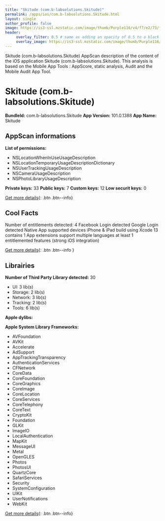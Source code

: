 ```yaml
---
title: "Skitude (com.b-labsolutions.Skitude)"
permalink: /apps/ios/com.b-labsolutions.Skitude.html
layout: single
author_profile: false
image: https://is3-ssl.mzstatic.com/image/thumb/Purple116/v4/f7/e2/73/f7e27324-3e26-d7f9-77e5-2f220ce99e21/AppIcon-0-1x_U007emarketing-0-7-0-85-220.png/512x512bb.jpg
header: 
     overlay_filter: 0.5 # same as adding an opacity of 0.5 to a black background
     overlay_image: https://is3-ssl.mzstatic.com/image/thumb/Purple116/v4/f7/e2/73/f7e27324-3e26-d7f9-77e5-2f220ce99e21/AppIcon-0-1x_U007emarketing-0-7-0-85-220.png/512x512bb.jpg
---
```

Skitude (com.b-labsolutions.Skitude) AppScan description of the content of the iOS application Skitude (com.b-labsolutions.Skitude). This analysis is based on the Mobile App Tools : AppScore, static analysis, Audit and the Mobile Audit App Tool.

# Skitude (com.b-labsolutions.Skitude)

**BundleId:** com.b-labsolutions.Skitude
**App Version:** 101.0.1388
**App Name:** Skitude


## AppScan informations 

**List of permissions:** 
- NSLocationWhenInUseUsageDescription
- NSLocationTemporaryUsageDescriptionDictionary
- NSUserTrackingUsageDescription
- NSCameraUsageDescription
- NSPhotoLibraryUsageDescription
  
  
**Private keys:** 33
**Public keys:** 7
**Custom keys:** 12
**Low securit keys:** 0
  
[Get more details](/pricing.html){: .btn .btn--info}

## Cool Facts

Number of entitlements detected: 4
Facebook Login detected
Google Login detected
Native App
supported devices iPhone & iPad
build using Xcode 13
contains 1 App extensions
support multiple languages
at least 1 entitlemented features (strong iOS integration)
  
[Get more details](/pricing.html){: .btn .btn--info }

## Librairies 
**Number of Third Party Library detected:** 30
- UI: 3 lib(s)
- Storage: 2 lib(s)
- Network: 3 lib(s)
- Tracking: 2 lib(s)
- Tools: 6 lib(s)


**Apple dylibs:**


**Apple System Library Frameworks:**
- AVFoundation
- AVKit
- Accelerate
- AdSupport
- AppTrackingTransparency
- AuthenticationServices
- CFNetwork
- CoreData
- CoreFoundation
- CoreGraphics
- CoreImage
- CoreLocation
- CoreServices
- CoreTelephony
- CoreText
- CryptoKit
- Foundation
- GLKit
- ImageIO
- LocalAuthentication
- MapKit
- MessageUI
- Metal
- OpenGLES
- Photos
- PhotosUI
- QuartzCore
- SafariServices
- Security
- SystemConfiguration
- UIKit
- UserNotifications
- WebKit


  
[Get more details](/pricing.html){: .btn .btn--info}

